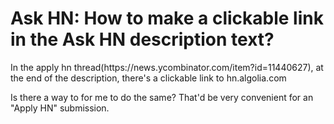 # Ask HN: How to make a clickable link in the Ask HN description text?

In the apply hn thread(https:&#x2F;&#x2F;news.ycombinator.com&#x2F;item?id=11440627), at the end of the description, there&#x27;s a clickable link to hn.algolia.com<p>Is there a way to for me to do the same? That&#x27;d be very convenient for an &quot;Apply HN&quot; submission.
